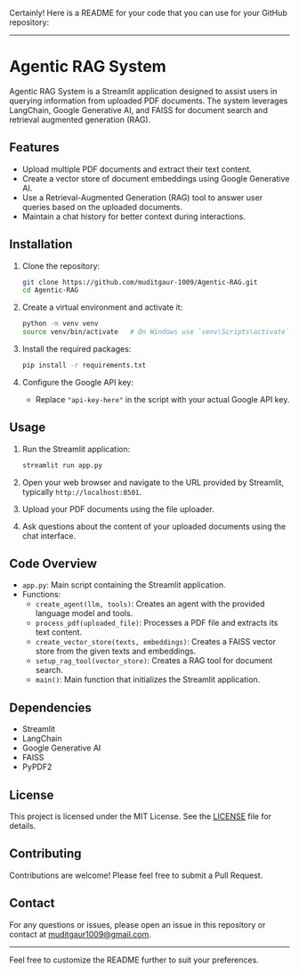 Certainly! Here is a README for your code that you can use for your GitHub repository:

---

# Agentic RAG System

Agentic RAG System is a Streamlit application designed to assist users in querying information from uploaded PDF documents. The system leverages LangChain, Google Generative AI, and FAISS for document search and retrieval augmented generation (RAG).

## Features

- Upload multiple PDF documents and extract their text content.
- Create a vector store of document embeddings using Google Generative AI.
- Use a Retrieval-Augmented Generation (RAG) tool to answer user queries based on the uploaded documents.
- Maintain a chat history for better context during interactions.

## Installation

1. Clone the repository:
    ```sh
    git clone https://github.com/muditgaur-1009/Agentic-RAG.git
    cd Agentic-RAG
    ```

2. Create a virtual environment and activate it:
    ```sh
    python -m venv venv
    source venv/bin/activate   # On Windows use `venv\Scripts\activate`
    ```

3. Install the required packages:
    ```sh
    pip install -r requirements.txt
    ```

4. Configure the Google API key:
    - Replace `"api-key-here"` in the script with your actual Google API key.

## Usage

1. Run the Streamlit application:
    ```sh
    streamlit run app.py
    ```

2. Open your web browser and navigate to the URL provided by Streamlit, typically `http://localhost:8501`.

3. Upload your PDF documents using the file uploader.

4. Ask questions about the content of your uploaded documents using the chat interface.

## Code Overview

- `app.py`: Main script containing the Streamlit application.
- Functions:
  - `create_agent(llm, tools)`: Creates an agent with the provided language model and tools.
  - `process_pdf(uploaded_file)`: Processes a PDF file and extracts its text content.
  - `create_vector_store(texts, embeddings)`: Creates a FAISS vector store from the given texts and embeddings.
  - `setup_rag_tool(vector_store)`: Creates a RAG tool for document search.
  - `main()`: Main function that initializes the Streamlit application.

## Dependencies

- Streamlit
- LangChain
- Google Generative AI
- FAISS
- PyPDF2

## License

This project is licensed under the MIT License. See the [LICENSE](LICENSE) file for details.

## Contributing

Contributions are welcome! Please feel free to submit a Pull Request.

## Contact

For any questions or issues, please open an issue in this repository or contact at muditgaur1009@gmail.com.

---

Feel free to customize the README further to suit your preferences.
